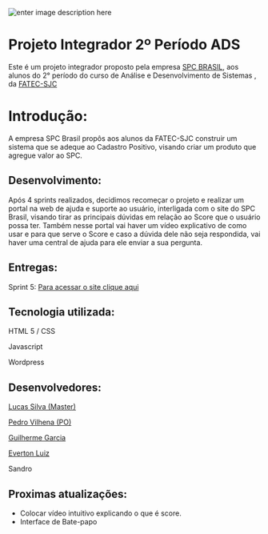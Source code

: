 ![enter image description here](https://github.com/guilherme4garcia/PI_SPC/blob/master/images/LogoFINAL.jpg?raw=true)

# Projeto Integrador 2º Período ADS



Este é um projeto integrador proposto pela empresa [SPC BRASIL](https://www.spcbrasil.org.br/), aos alunos do 2° período do curso de Análise e Desenvolvimento de Sistemas [](https://fatecsjc-prd.azurewebsites.net/curso-analise-e-desenvolvimento-de-sistemas.php), da [FATEC-SJC](https://fatecsjc-prd.azurewebsites.net/)


# Introdução:

A empresa SPC Brasil propôs aos alunos da FATEC-SJC construir um sistema que se adeque ao Cadastro Positivo, visando criar um produto que agregue valor ao SPC.

## Desenvolvimento:

Após 4 sprints realizados, decidimos recomeçar o projeto e realizar um portal na web de ajuda e suporte ao usuário, interligada com o site do SPC Brasil, visando tirar as principais dúvidas em relação ao Score que o usuário possa ter. Também nesse portal vai haver um vídeo explicativo de como usar e para que serve o Score e caso a dúvida dele não seja respondida, vai haver uma central de ajuda para ele enviar a sua pergunta.

## Entregas:

Sprint 5: [Para acessar o site clique aqui](https://guilherme4garcia.github.io/PI_SPC/)


## Tecnologia utilizada:
HTML 5 / CSS

Javascript

Wordpress


## Desenvolvedores:
[Lucas Silva (Master)](https://github.com/lucassilva676)

[Pedro Vilhena (PO)](https://github.com/PedroVilhena)

[Guilherme Garcia](https://github.com/guilherme4garcia)

[Everton Luiz](https://github.com/TomLuiz)

Sandro

## Proximas atualizações:

- Colocar vídeo intuitivo explicando o que é score.
- Interface de Bate-papo
